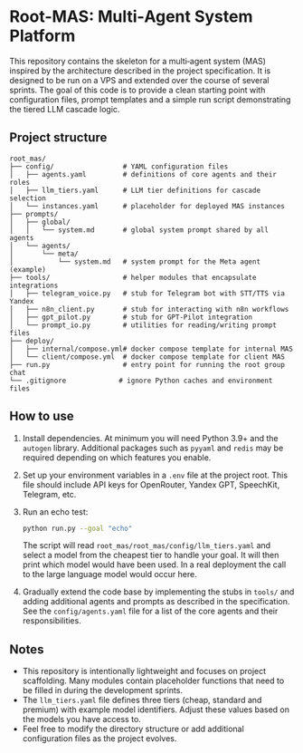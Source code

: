 # Root-MAS: Multi‑Agent System Platform

This repository contains the skeleton for a multi‑agent system (MAS) inspired by the architecture described in the project specification.  It is designed to be run on a VPS and extended over the course of several sprints.  The goal of this code is to provide a clean starting point with configuration files, prompt templates and a simple run script demonstrating the tiered LLM cascade logic.

## Project structure

```
root_mas/
├── config/                 # YAML configuration files
│   ├── agents.yaml         # definitions of core agents and their roles
│   ├── llm_tiers.yaml      # LLM tier definitions for cascade selection
│   └── instances.yaml      # placeholder for deployed MAS instances
├── prompts/
│   ├── global/
│   │   └── system.md       # global system prompt shared by all agents
│   └── agents/
│       └── meta/
│           └── system.md   # system prompt for the Meta agent (example)
├── tools/                  # helper modules that encapsulate integrations
│   ├── telegram_voice.py   # stub for Telegram bot with STT/TTS via Yandex
│   ├── n8n_client.py       # stub for interacting with n8n workflows
│   ├── gpt_pilot.py        # stub for GPT‑Pilot integration
│   └── prompt_io.py        # utilities for reading/writing prompt files
├── deploy/
│   ├── internal/compose.yml# docker compose template for internal MAS
│   └── client/compose.yml  # docker compose template for client MAS
├── run.py                  # entry point for running the root group chat
└── .gitignore             # ignore Python caches and environment files
```

## How to use

1.  Install dependencies.  At minimum you will need Python 3.9+ and the `autogen` library.  Additional packages such as `pyyaml` and `redis` may be required depending on which features you enable.
2.  Set up your environment variables in a `.env` file at the project root.  This file should include API keys for OpenRouter, Yandex GPT, SpeechKit, Telegram, etc.
3.  Run an echo test:

    ```bash
    python run.py --goal "echo"
    ```

    The script will read `root_mas/root_mas/config/llm_tiers.yaml` and select a model from the cheapest tier to handle your goal.  It will then print which model would have been used.  In a real deployment the call to the large language model would occur here.

4.  Gradually extend the code base by implementing the stubs in `tools/` and adding additional agents and prompts as described in the specification.  See the `config/agents.yaml` file for a list of the core agents and their responsibilities.

## Notes

* This repository is intentionally lightweight and focuses on project scaffolding.  Many modules contain placeholder functions that need to be filled in during the development sprints.
* The `llm_tiers.yaml` file defines three tiers (cheap, standard and premium) with example model identifiers.  Adjust these values based on the models you have access to.
* Feel free to modify the directory structure or add additional configuration files as the project evolves.
